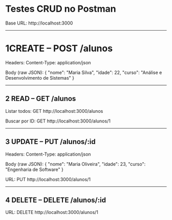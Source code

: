# Testes CRUD no Postman

Base URL: http://localhost:3000

---

# 1CREATE – POST /alunos
Headers:
Content-Type: application/json

Body (raw JSON):
{
  "nome": "Maria Silva",
  "idade": 22,
  "curso": "Análise e Desenvolvimento de Sistemas"
}

---

## 2 READ – GET /alunos
Listar todos:
GET http://localhost:3000/alunos

Buscar por ID:
GET http://localhost:3000/alunos/1

---

## 3 UPDATE – PUT /alunos/:id
Headers:
Content-Type: application/json

Body (raw JSON):
{
  "nome": "Maria Oliveira",
  "idade": 23,
  "curso": "Engenharia de Software"
}

URL:
PUT http://localhost:3000/alunos/1

---

## 4 DELETE – DELETE /alunos/:id
URL:
DELETE http://localhost:3000/alunos/1

